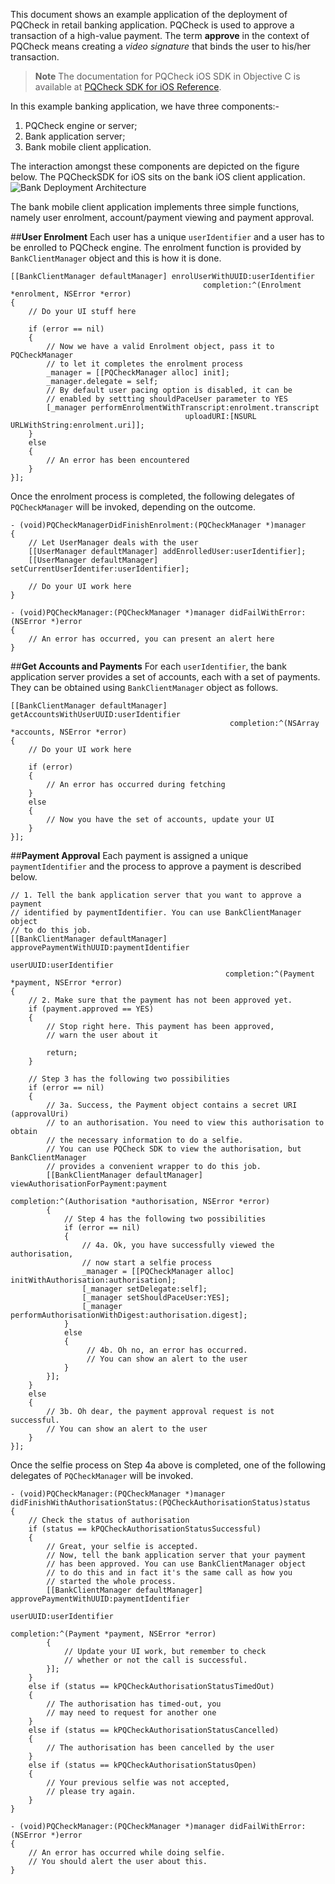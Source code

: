 This document shows an example application of the deployment of PQCheck in retail banking application. PQCheck is used to approve  a transaction of a high-value payment. The term **approve** in the context of PQCheck means creating a *video signature* that binds the user to his/her transaction. 

>**Note** The documentation for PQCheck iOS SDK in Objective C is available at [PQCheck SDK for iOS Reference](../../index.html).

In this example banking application, we have three components:-

1. PQCheck engine or server;
2. Bank application server;
3. Bank mobile client application.

The interaction amongst these components are depicted on the figure below. The PQCheckSDK for iOS sits on the bank iOS client application.
![Bank Deployment Architecture](https://post-quantum.com/assets/images/pqcheck/architecture.png "Bank Deployment Architecture")

The bank mobile client application implements three simple functions, namely user enrolment, account/payment viewing and payment approval.

##**User Enrolment**
Each user has a unique `userIdentifier` and a user has to be enrolled to PQCheck engine. The enrolment function is provided by `BankClientManager` object and this is how it is done.

    [[BankClientManager defaultManager] enrolUserWithUUID:userIdentifier 
                                               completion:^(Enrolment *enrolment, NSError *error) 
    {
        // Do your UI stuff here

        if (error == nil)
        {
            // Now we have a valid Enrolment object, pass it to PQCheckManager 
            // to let it completes the enrolment process
            _manager = [[PQCheckManager alloc] init];
            _manager.delegate = self;
            // By default user pacing option is disabled, it can be
            // enabled by settting shouldPaceUser parameter to YES
            [_manager performEnrolmentWithTranscript:enrolment.transcript 
                                           uploadURI:[NSURL URLWithString:enrolment.uri]];
        }
        else
        {
            // An error has been encountered
        }
    }];

Once the enrolment process is completed, the following delegates of `PQCheckManager` will be invoked, depending on the outcome.

    - (void)PQCheckManagerDidFinishEnrolment:(PQCheckManager *)manager
    {
        // Let UserManager deals with the user
        [[UserManager defaultManager] addEnrolledUser:userIdentifier];
        [[UserManager defaultManager] setCurrentUserIdentifer:userIdentifier];

        // Do your UI work here
    }

    - (void)PQCheckManager:(PQCheckManager *)manager didFailWithError:(NSError *)error
    {
        // An error has occurred, you can present an alert here
    }


##**Get Accounts and Payments**
For each `userIdentifier`, the bank application server provides a set of accounts, each with a set of payments. They can be obtained using `BankClientManager` object as follows.

    [[BankClientManager defaultManager] getAccountsWithUserUUID:userIdentifier 
                                                     completion:^(NSArray *accounts, NSError *error) 
    {
        // Do your UI work here

        if (error)
        {
            // An error has occurred during fetching
        }
        else
        {
            // Now you have the set of accounts, update your UI
        }
    }];

##**Payment Approval**
Each payment is assigned a unique `paymentIdentifier` and the process to approve a payment is described below.

    // 1. Tell the bank application server that you want to approve a payment 
    // identified by paymentIdentifier. You can use BankClientManager object 
    // to do this job.
    [[BankClientManager defaultManager] approvePaymentWithUUID:paymentIdentifier 
                                                      userUUID:userIdentifier 
                                                    completion:^(Payment *payment, NSError *error) 
    {
        // 2. Make sure that the payment has not been approved yet.
        if (payment.approved == YES)
        {
            // Stop right here. This payment has been approved, 
            // warn the user about it

            return;
        }

        // Step 3 has the following two possibilities
        if (error == nil)
        {
            // 3a. Success, the Payment object contains a secret URI (approvalUri) 
            // to an authorisation. You need to view this authorisation to obtain 
            // the necessary information to do a selfie.
            // You can use PQCheck SDK to view the authorisation, but BankClientManager 
            // provides a convenient wrapper to do this job.
            [[BankClientManager defaultManager] viewAuthorisationForPayment:payment 
                                                                 completion:^(Authorisation *authorisation, NSError *error) 
            {
                // Step 4 has the following two possibilities
                if (error == nil)
                {
                    // 4a. Ok, you have successfully viewed the authorisation, 
                    // now start a selfie process
                    _manager = [[PQCheckManager alloc] initWithAuthorisation:authorisation];
                    [_manager setDelegate:self];
                    [_manager setShouldPaceUser:YES];
                    [_manager performAuthorisationWithDigest:authorisation.digest];
                }
                else
                {
                     // 4b. Oh no, an error has occurred. 
                     // You can show an alert to the user
                }
            }];
        }
        else
        {
            // 3b. Oh dear, the payment approval request is not successful. 
            // You can show an alert to the user 
        }
    }];

Once the selfie process on Step 4a above is completed, one of the following delegates of `PQCheckManager` will be invoked.

    - (void)PQCheckManager:(PQCheckManager *)manager didFinishWithAuthorisationStatus:(PQCheckAuthorisationStatus)status
    {
        // Check the status of authorisation
        if (status == kPQCheckAuthorisationStatusSuccessful)
        {
            // Great, your selfie is accepted.
            // Now, tell the bank application server that your payment 
            // has been approved. You can use BankClientManager object 
            // to do this and in fact it's the same call as how you 
            // started the whole process.
            [[BankClientManager defaultManager] approvePaymentWithUUID:paymentIdentifier 
                                                              userUUID:userIdentifier 
                                                            completion:^(Payment *payment, NSError *error) 
            {
                // Update your UI work, but remember to check 
                // whether or not the call is successful.
            }];
        }
        else if (status == kPQCheckAuthorisationStatusTimedOut)
        {
            // The authorisation has timed-out, you
            // may need to request for another one
        }
        else if (status == kPQCheckAuthorisationStatusCancelled)
        {
            // The authorisation has been cancelled by the user
        }
        else if (status == kPQCheckAuthorisationStatusOpen)
        {
            // Your previous selfie was not accepted,
            // please try again.
        }
    }

    - (void)PQCheckManager:(PQCheckManager *)manager didFailWithError:(NSError *)error
    {
        // An error has occurred while doing selfie.
        // You should alert the user about this.
    }

